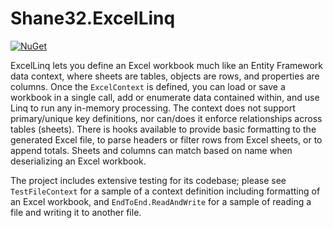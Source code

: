 # Shane32.ExcelLinq

[![NuGet](https://img.shields.io/nuget/v/Shane32.ExcelLinq.svg)](https://www.nuget.org/packages/Shane32.ExcelLinq)

ExcelLinq lets you define an Excel workbook much like an Entity Framework data context, where sheets are tables, objects are rows, and properties are columns.  Once the `ExcelContext` is defined, you can load or save a workbook in a single call, add or enumerate data contained within, and use Linq to run any in-memory processing.  The context does not support primary/unique key definitions, nor can/does it enforce relationships across tables (sheets).  There is hooks available to provide basic formatting to the generated Excel file, to parse headers or filter rows from Excel sheets, or to append totals.  Sheets and columns can match based on name when deserializing an Excel workbook.

The project includes extensive testing for its codebase; please see `TestFileContext` for a sample of a context definition including formatting of an Excel workbook, and `EndToEnd.ReadAndWrite` for a sample of reading a file and writing it to another file.
